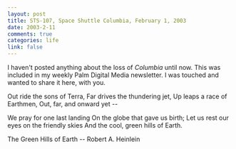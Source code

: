 ```yaml
--- 
layout: post
title: STS-107, Space Shuttle Columbia, February 1, 2003
date: 2003-2-11
comments: true
categories: life
link: false
---
```

I haven't posted anything about the loss of <i>Columbia</i> until now. This was included in my weekly Palm Digital Media newsletter. I was touched and wanted to share it here, with you.


Out ride the sons of Terra,
Far drives the thundering jet,
Up leaps a race of Earthmen,
Out, far, and onward yet --

We pray for one last landing
On the globe that gave us birth;
Let us rest our eyes on the friendly skies
And the cool, green hills of Earth.

The Green Hills of Earth -- Robert A. Heinlein
